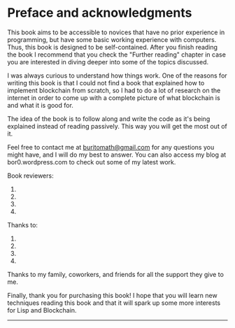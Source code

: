 # Preface and acknowledgments

This book aims to be accessible to novices that have no prior experience in programming, but have some basic working experience with computers. Thus, this book is designed to be self-contained. After you finish reading the book I recommend that you check the "Further reading" chapter in case you are interested in diving deeper into some of the topics discussed.

I was always curious to understand how things work. One of the reasons for writing this book is that I could not find a book that explained how to implement blockchain from scratch, so I had to do a lot of research on the internet in order to come up with a complete picture of what blockchain is and what it is good for.

The idea of the book is to follow along and write the code as it's being explained instead of reading passively. This way you will get the most out of it.

Feel free to contact me at buritomath@gmail.com for any questions you might have, and I will do my best to answer. You can also access my blog at bor0.wordpress.com to check out some of my latest work.

Book reviewers:

1.
1.
1.
1.

Thanks to:

1.
1.
1.
1.

Thanks to my family, coworkers, and friends for all the support they give to me.

Finally, thank you for purchasing this book! I hope that you will learn new techniques reading this book and that it will spark up some more interests for Lisp and Blockchain.

* * *
